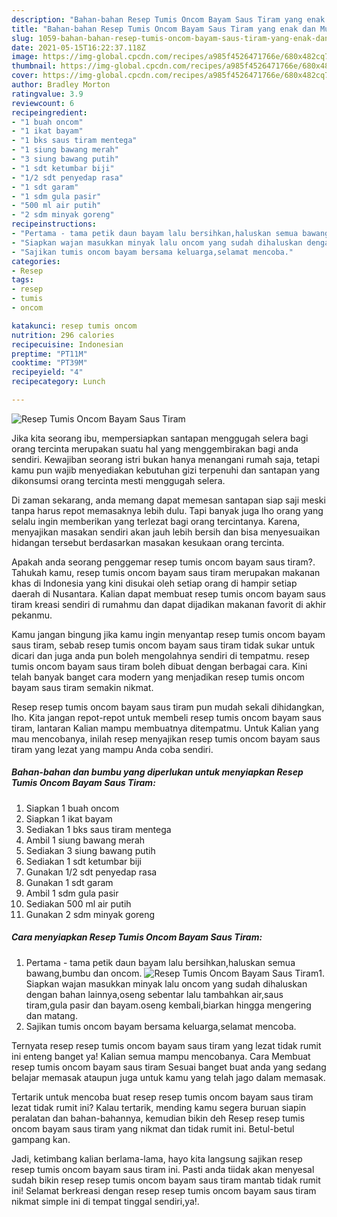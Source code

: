 ```yaml
---
description: "Bahan-bahan Resep Tumis Oncom Bayam Saus Tiram yang enak dan Mudah Dibuat"
title: "Bahan-bahan Resep Tumis Oncom Bayam Saus Tiram yang enak dan Mudah Dibuat"
slug: 1059-bahan-bahan-resep-tumis-oncom-bayam-saus-tiram-yang-enak-dan-mudah-dibuat
date: 2021-05-15T16:22:37.118Z
image: https://img-global.cpcdn.com/recipes/a985f4526471766e/680x482cq70/resep-tumis-oncom-bayam-saus-tiram-foto-resep-utama.jpg
thumbnail: https://img-global.cpcdn.com/recipes/a985f4526471766e/680x482cq70/resep-tumis-oncom-bayam-saus-tiram-foto-resep-utama.jpg
cover: https://img-global.cpcdn.com/recipes/a985f4526471766e/680x482cq70/resep-tumis-oncom-bayam-saus-tiram-foto-resep-utama.jpg
author: Bradley Morton
ratingvalue: 3.9
reviewcount: 6
recipeingredient:
- "1 buah oncom"
- "1 ikat bayam"
- "1 bks saus tiram mentega"
- "1 siung bawang merah"
- "3 siung bawang putih"
- "1 sdt ketumbar biji"
- "1/2 sdt penyedap rasa"
- "1 sdt garam"
- "1 sdm gula pasir"
- "500 ml air putih"
- "2 sdm minyak goreng"
recipeinstructions:
- "Pertama - tama petik daun bayam lalu bersihkan,haluskan semua bawang,bumbu dan oncom."
- "Siapkan wajan masukkan minyak lalu oncom yang sudah dihaluskan dengan bahan lainnya,oseng sebentar lalu tambahkan air,saus tiram,gula pasir dan bayam.oseng kembali,biarkan hingga mengering dan matang."
- "Sajikan tumis oncom bayam bersama keluarga,selamat mencoba."
categories:
- Resep
tags:
- resep
- tumis
- oncom

katakunci: resep tumis oncom 
nutrition: 296 calories
recipecuisine: Indonesian
preptime: "PT11M"
cooktime: "PT39M"
recipeyield: "4"
recipecategory: Lunch

---
```



![Resep Tumis Oncom Bayam Saus Tiram](https://img-global.cpcdn.com/recipes/a985f4526471766e/680x482cq70/resep-tumis-oncom-bayam-saus-tiram-foto-resep-utama.jpg)

Jika kita seorang ibu, mempersiapkan santapan menggugah selera bagi orang tercinta merupakan suatu hal yang menggembirakan bagi anda sendiri. Kewajiban seorang istri bukan hanya menangani rumah saja, tetapi kamu pun wajib menyediakan kebutuhan gizi terpenuhi dan santapan yang dikonsumsi orang tercinta mesti menggugah selera.

Di zaman  sekarang, anda memang dapat memesan santapan siap saji meski tanpa harus repot memasaknya lebih dulu. Tapi banyak juga lho orang yang selalu ingin memberikan yang terlezat bagi orang tercintanya. Karena, menyajikan masakan sendiri akan jauh lebih bersih dan bisa menyesuaikan hidangan tersebut berdasarkan masakan kesukaan orang tercinta. 



Apakah anda seorang penggemar resep tumis oncom bayam saus tiram?. Tahukah kamu, resep tumis oncom bayam saus tiram merupakan makanan khas di Indonesia yang kini disukai oleh setiap orang di hampir setiap daerah di Nusantara. Kalian dapat membuat resep tumis oncom bayam saus tiram kreasi sendiri di rumahmu dan dapat dijadikan makanan favorit di akhir pekanmu.

Kamu jangan bingung jika kamu ingin menyantap resep tumis oncom bayam saus tiram, sebab resep tumis oncom bayam saus tiram tidak sukar untuk dicari dan juga anda pun boleh mengolahnya sendiri di tempatmu. resep tumis oncom bayam saus tiram boleh dibuat dengan berbagai cara. Kini telah banyak banget cara modern yang menjadikan resep tumis oncom bayam saus tiram semakin nikmat.

Resep resep tumis oncom bayam saus tiram pun mudah sekali dihidangkan, lho. Kita jangan repot-repot untuk membeli resep tumis oncom bayam saus tiram, lantaran Kalian mampu membuatnya ditempatmu. Untuk Kalian yang mau mencobanya, inilah resep menyajikan resep tumis oncom bayam saus tiram yang lezat yang mampu Anda coba sendiri.

<!--inarticleads1-->

##### Bahan-bahan dan bumbu yang diperlukan untuk menyiapkan Resep Tumis Oncom Bayam Saus Tiram:

1. Siapkan 1 buah oncom
1. Siapkan 1 ikat bayam
1. Sediakan 1 bks saus tiram mentega
1. Ambil 1 siung bawang merah
1. Sediakan 3 siung bawang putih
1. Sediakan 1 sdt ketumbar biji
1. Gunakan 1/2 sdt penyedap rasa
1. Gunakan 1 sdt garam
1. Ambil 1 sdm gula pasir
1. Sediakan 500 ml air putih
1. Gunakan 2 sdm minyak goreng




<!--inarticleads2-->

##### Cara menyiapkan Resep Tumis Oncom Bayam Saus Tiram:

1. Pertama - tama petik daun bayam lalu bersihkan,haluskan semua bawang,bumbu dan oncom.
<img src="https://img-global.cpcdn.com/steps/1f27ff0e2a31a602/160x128cq70/resep-tumis-oncom-bayam-saus-tiram-langkah-memasak-1-foto.jpg" alt="Resep Tumis Oncom Bayam Saus Tiram">1. Siapkan wajan masukkan minyak lalu oncom yang sudah dihaluskan dengan bahan lainnya,oseng sebentar lalu tambahkan air,saus tiram,gula pasir dan bayam.oseng kembali,biarkan hingga mengering dan matang.
1. Sajikan tumis oncom bayam bersama keluarga,selamat mencoba.




Ternyata resep resep tumis oncom bayam saus tiram yang lezat tidak rumit ini enteng banget ya! Kalian semua mampu mencobanya. Cara Membuat resep tumis oncom bayam saus tiram Sesuai banget buat anda yang sedang belajar memasak ataupun juga untuk kamu yang telah jago dalam memasak.

Tertarik untuk mencoba buat resep resep tumis oncom bayam saus tiram lezat tidak rumit ini? Kalau tertarik, mending kamu segera buruan siapin peralatan dan bahan-bahannya, kemudian bikin deh Resep resep tumis oncom bayam saus tiram yang nikmat dan tidak rumit ini. Betul-betul gampang kan. 

Jadi, ketimbang kalian berlama-lama, hayo kita langsung sajikan resep resep tumis oncom bayam saus tiram ini. Pasti anda tiidak akan menyesal sudah bikin resep resep tumis oncom bayam saus tiram mantab tidak rumit ini! Selamat berkreasi dengan resep resep tumis oncom bayam saus tiram nikmat simple ini di tempat tinggal sendiri,ya!.

